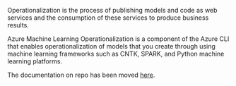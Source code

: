 Operationalization is the process of publishing models and code as web services and the consumption of these services to produce business results.

Azure Machine Learning Operationalization is a component of the Azure CLI that enables operationalization of models that you create through using machine learning frameworks such as CNTK, SPARK, and Python machine learning platforms.

The documentation on repo has been moved [here](https://docs.microsoft.com/en-us/azure/machine-learning/preview/deployment-setup-configuration).
